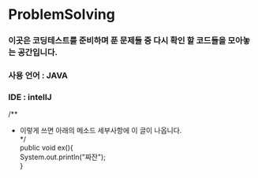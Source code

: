 # ProblemSolving

### 이곳은 코딩테스트를 준비하며 푼 문제들 중 다시 확인 할 코드들을 모아놓는 공간입니다.
### 사용 언어 : JAVA
### IDE : intellJ

/**  
* 이렇게 쓰면 아래의 메소드 세부사항에 이 글이 나옵니다.  
*/  
public void ex(){  
  System.out.println("짜잔");    
}  


